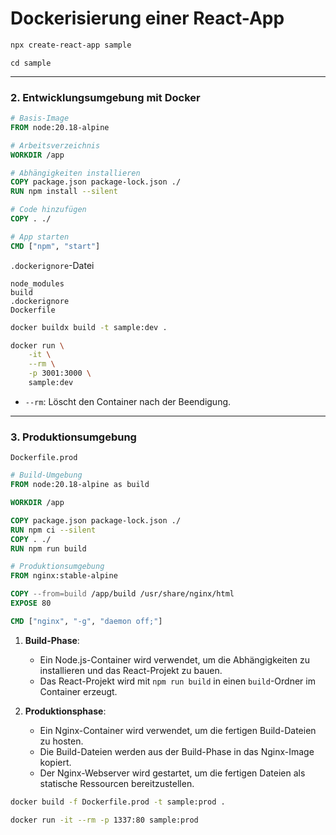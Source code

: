 # Dockerisierung einer React-App
    
```bash
npx create-react-app sample 
```
    
```
cd sample
```
---

### 2. Entwicklungsumgebung mit Docker

```Dockerfile
# Basis-Image
FROM node:20.18-alpine

# Arbeitsverzeichnis
WORKDIR /app

# Abhängigkeiten installieren
COPY package.json package-lock.json ./
RUN npm install --silent

# Code hinzufügen
COPY . ./

# App starten
CMD ["npm", "start"]

```

 `.dockerignore`-Datei

```plaintext
node_modules
build
.dockerignore
Dockerfile
```

```bash
docker buildx build -t sample:dev .
```


```bash
docker run \
    -it \
    --rm \
    -p 3001:3000 \
    sample:dev
```
- `--rm`: Löscht den Container nach der Beendigung.

---

### 3. Produktionsumgebung

`Dockerfile.prod` 
```Dockerfile
# Build-Umgebung
FROM node:20.18-alpine as build

WORKDIR /app

COPY package.json package-lock.json ./
RUN npm ci --silent
COPY . ./
RUN npm run build

# Produktionsumgebung
FROM nginx:stable-alpine

COPY --from=build /app/build /usr/share/nginx/html
EXPOSE 80

CMD ["nginx", "-g", "daemon off;"]

```

1. **Build-Phase**:
   - Ein Node.js-Container wird verwendet, um die Abhängigkeiten zu installieren und das React-Projekt zu bauen.
   - Das React-Projekt wird mit `npm run build` in einen `build`-Ordner im Container erzeugt.

2. **Produktionsphase**:
   - Ein Nginx-Container wird verwendet, um die fertigen Build-Dateien zu hosten.
   - Die Build-Dateien werden aus der Build-Phase in das Nginx-Image kopiert.
   - Der Nginx-Webserver wird gestartet, um die fertigen Dateien als statische Ressourcen bereitzustellen.

```bash
docker build -f Dockerfile.prod -t sample:prod .
```

```bash
docker run -it --rm -p 1337:80 sample:prod
```

